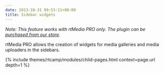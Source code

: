 ```yaml
---
date: 2013-10-31 09:53:11+00:00
title: Sidebar widgets
---
```


_Note: This feature works with rtMedia PRO only. The plugin can be [purchased from our store](https://rtcamp.com/store/rtmedia-pro/)._

rtMedia PRO allows the creation of widgets for media galleries and media uploaders in the sidebars.

{% include themes/rtcamp/modules/child-pages.html context=page.url depth=1 %}


##
